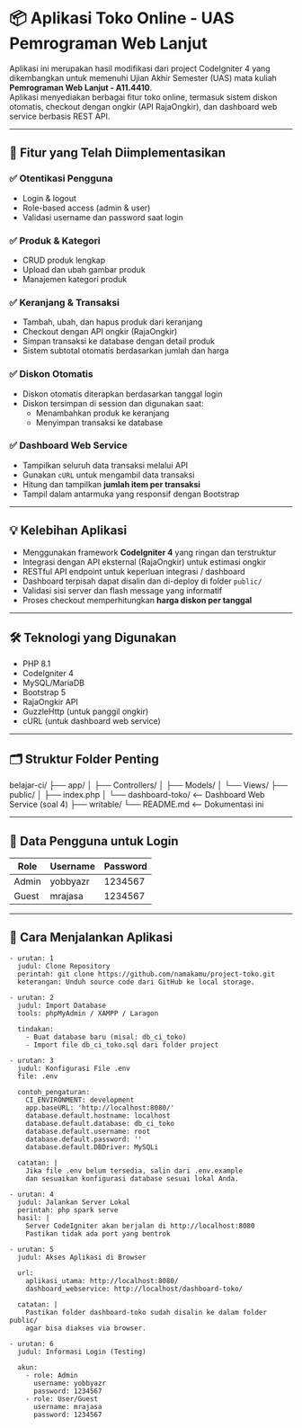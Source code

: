 # 📦 Aplikasi Toko Online - UAS Pemrograman Web Lanjut

Aplikasi ini merupakan hasil modifikasi dari project CodeIgniter 4 yang dikembangkan untuk memenuhi Ujian Akhir Semester (UAS) mata kuliah **Pemrograman Web Lanjut - A11.4410**.  
Aplikasi menyediakan berbagai fitur toko online, termasuk sistem diskon otomatis, checkout dengan ongkir (API RajaOngkir), dan dashboard web service berbasis REST API.

---

## 🧩 Fitur yang Telah Diimplementasikan

### ✅ Otentikasi Pengguna
- Login & logout
- Role-based access (admin & user)
- Validasi username dan password saat login

### ✅ Produk & Kategori
- CRUD produk lengkap
- Upload dan ubah gambar produk
- Manajemen kategori produk

### ✅ Keranjang & Transaksi
- Tambah, ubah, dan hapus produk dari keranjang
- Checkout dengan API ongkir (RajaOngkir)
- Simpan transaksi ke database dengan detail produk
- Sistem subtotal otomatis berdasarkan jumlah dan harga

### ✅ Diskon Otomatis
- Diskon otomatis diterapkan berdasarkan tanggal login
- Diskon tersimpan di session dan digunakan saat:
  - Menambahkan produk ke keranjang
  - Menyimpan transaksi ke database

### ✅ Dashboard Web Service
- Tampilkan seluruh data transaksi melalui API
- Gunakan `cURL` untuk mengambil data transaksi
- Hitung dan tampilkan **jumlah item per transaksi**
- Tampil dalam antarmuka yang responsif dengan Bootstrap

---

## 💡 Kelebihan Aplikasi

- Menggunakan framework **CodeIgniter 4** yang ringan dan terstruktur
- Integrasi dengan API eksternal (RajaOngkir) untuk estimasi ongkir
- RESTful API endpoint untuk keperluan integrasi / dashboard
- Dashboard terpisah dapat disalin dan di-deploy di folder `public/`
- Validasi sisi server dan flash message yang informatif
- Proses checkout memperhitungkan **harga diskon per tanggal**

---

## 🛠 Teknologi yang Digunakan

- PHP 8.1
- CodeIgniter 4
- MySQL/MariaDB
- Bootstrap 5
- RajaOngkir API
- GuzzleHttp (untuk panggil ongkir)
- cURL (untuk dashboard web service)

---

## 🗂 Struktur Folder Penting

belajar-ci/
├── app/
│ ├── Controllers/
│ ├── Models/
│ └── Views/
├── public/
│ ├── index.php
│ └── dashboard-toko/ <-- Dashboard Web Service (soal 4)
├── writable/
└── README.md <-- Dokumentasi ini


---

## 🔐 Data Pengguna untuk Login

| Role  | Username  | Password  |
|-------|-----------|-----------|
| Admin | yobbyazr  | 1234567   |
| Guest | mrajasa   | 1234567   |

---

## 🚀 Cara Menjalankan Aplikasi

    - urutan: 1
      judul: Clone Repository
      perintah: git clone https://github.com/namakamu/project-toko.git
      keterangan: Unduh source code dari GitHub ke local storage.

    - urutan: 2
      judul: Import Database
      tools: phpMyAdmin / XAMPP / Laragon
      
      tindakan:
        - Buat database baru (misal: db_ci_toko)
        - Import file db_ci_toko.sql dari folder project

    - urutan: 3
      judul: Konfigurasi File .env
      file: .env
      
      contoh_pengaturan:
        CI_ENVIRONMENT: development
        app.baseURL: 'http://localhost:8080/'
        database.default.hostname: localhost
        database.default.database: db_ci_toko
        database.default.username: root
        database.default.password: ''
        database.default.DBDriver: MySQLi
      
      catatan: |
        Jika file .env belum tersedia, salin dari .env.example
        dan sesuaikan konfigurasi database sesuai lokal Anda.

    - urutan: 4
      judul: Jalankan Server Lokal
      perintah: php spark serve
      hasil: |
        Server CodeIgniter akan berjalan di http://localhost:8080
        Pastikan tidak ada port yang bentrok

    - urutan: 5
      judul: Akses Aplikasi di Browser
      
      url:
        aplikasi_utama: http://localhost:8080/
        dashboard_webservice: http://localhost/dashboard-toko/
      
      catatan: |
        Pastikan folder dashboard-toko sudah disalin ke dalam folder public/
        agar bisa diakses via browser.

    - urutan: 6
      judul: Informasi Login (Testing)
      
      akun:
        - role: Admin
          username: yobbyazr
          password: 1234567
        - role: User/Guest
          username: mrajasa
          password: 1234567
